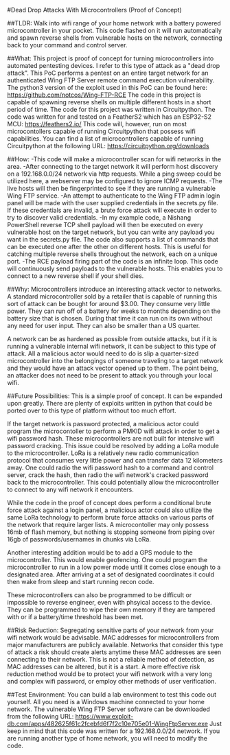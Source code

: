 ﻿#Dead Drop Attacks With Microcontrollers (Proof of Concept)

##TLDR:
Walk into wifi range of your home network with a battery powered microcontroller in your pocket. This code flashed on it will run automatically and spawn reverse shells from vulnerable hosts on the network, connecting back to your command and control server.

##What:
This project is proof of concept for turning microcontrollers into automated pentesting devices.
I refer to this type of attack as a "dead drop attack".
This PoC performs a pentest on an entire target network for an authenticated Wing FTP Server remote command execution vulnerability. The python3 version of the exploit used in this PoC can be found here:
https://github.com/notcos/Wing-FTP-RCE
The code in this project is capable of spawning reverse shells on multiple different hosts in a short period of time.
The code for this project was written in Circuitpython.
The code was written for and tested on a FeatherS2 which has an ESP32-S2 MCU:
https://feathers2.io/
This code will, however, run on most microcontollers capable of running Circuitpython that possess wifi capabilities.
You can find a list of microcontrollers capable of running Circuitpython at the following URL:
https://circuitpython.org/downloads

##How:
-This code will make a microcontroller scan for wifi networks in the area.
-After connecting to the target network it will perform host discovery on a 192.168.0.0/24 network via http requests. While a ping sweep could be utilized here, a webserver may be configured to ignore ICMP requests.
-The live hosts will then be fingerprinted to see if they are running a vulnerable Wing FTP service.
-An attempt to authenticate to the Wing FTP admin login panel will be made with the user supplied credentials in the secrets.py file. If these credentials are invalid, a brute force attack will execute in order to try to discover valid credentials.
-In my example code, a Nishang PowerShell reverse TCP shell payload will then be executed on every vulnerable host on the target network, but you can write any payload you want in the secrets.py file. The code also supports a list of commands that can be executed one after the other on different hosts. This is useful for catching multiple reverse shells throughout the network, each on a unique port.
-The RCE payload firing part of the code is an infinite loop. This code will continuously send payloads to the vulnerable hosts. This enables you to connect to a new reverse shell if your shell dies.

##Why:
Microcontrollers introduce an interesting attack vector to networks. A standard microcontroller sold by a retailer that is capable of running this sort of attack can be bought for around $3.00. They consume very little power. They can run off of a battery for weeks to months depending on the battery size that is chosen. During that time it can run on its own without any need for user input. They can also be smaller than a US quarter.

A network can be as hardened as possible from outside attacks, but if it is running a vulnerable internal wifi network, it can be subject to this type of attack. All a malicious actor would need to do is slip a quarter-sized microcontroller into the belongings of someone traveling to a target network and they would have an attack vector opened up to them. The point being, an attacker does not need to be present to attack you through your local wifi.

##Future Possibilities:
This is a simple proof of concept. It can be expanded upon greatly. There are plenty of exploits written in python that could be ported over to this type of platform without too much effort.

If the target network is password protected, a malicious actor could program the microcontoller to perform a PMKID wifi attack in order to get a wifi password hash. These microcontrollers are not built for intensive wifi password cracking. This issue could be resolved by adding a LoRa module to the microcontroller. LoRa is a relatively new radio communication protocol that consumes very little power and can transfer data 12 kilometers away. One could radio the wifi password hash to a command and control server, crack the hash, then radio the wifi network's cracked password back to the microcontroller. This could potentially allow the microcontroller to connect to any wifi network it encounters.

While the code in the proof of concept does perform a conditional brute force attack against a login panel, a malicious actor could also utilize the same LoRa technology to perform brute force attacks on various parts of the network that require larger lists. A microcontoller may only possess 16mb of flash memory, but nothing is stopping someone from piping over 16gb of passwords/usernames in chunks via LoRa.

Another interesting addition would be to add a GPS module to the microcontroller. This would enable geofencing. One could program the microcontroller to run in a low power mode until it comes close enough to a designated area. After arriving at a set of designated coordinates it could then wake from sleep and start running recon code.

These microcontrollers can also be programmed to be difficult or impossible to reverse engineer, even with phsyical access to the device. They can be programmed to wipe their own memory if they are tampered with or if a battery/time threshold has been met.

##Risk Reduction:
Segregating sensitive parts of your network from your wifi network would be advisable. MAC addresses for microcontrollers from major manufacturers are publicly available. Networks that consider this type of attack a risk should create alerts anytime these MAC addresses are seen connecting to their network. This is not a reliable method of detection, as MAC addresses can be altered, but it is a start. A more effective risk reduction method would be to protect your wifi network with a very long and complex wifi password, or employ other methods of user verification.

##Test Environment:
You can build a lab environment to test this code out yourself. All you need is a Windows machine connected to your home network. The vulnerable Wing FTP Server software can be downloaded from the following URL:
https://www.exploit-db.com/apps/482625f61c2fcebfd6f7f2c10e705e01-WingFtpServer.exe
Just keep in mind that this code was written for a 192.168.0.0/24 network. If you are running another type of home network, you will need to modify the code.
